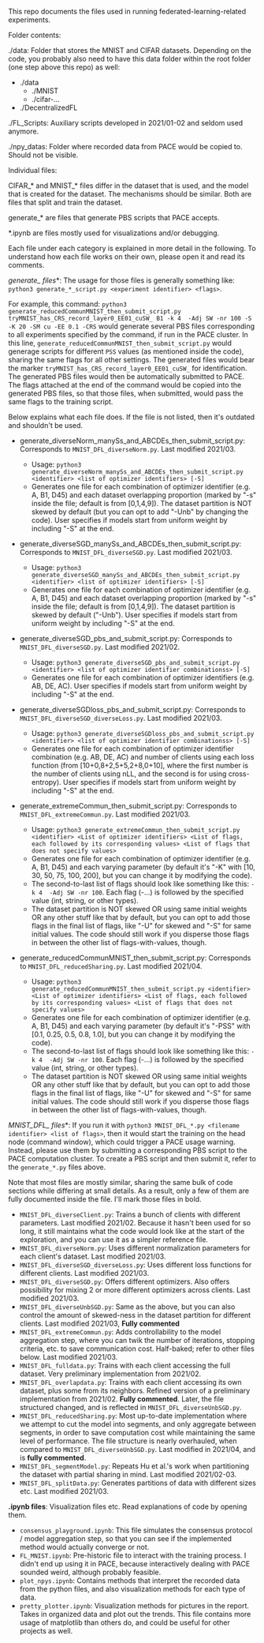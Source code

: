 This repo documents the files used in running federated-learning-related experiments.

Folder contents: 

./data: Folder that stores the MNIST and CIFAR datasets. Depending on the code, you probably also need to have this data folder within the root folder (one step above this repo) as well: 
* ./data
  * ./MNIST
  * ./cifar-...
* ./DecentralizedFL

./FL_Scripts: Auxiliary scripts developed in 2021/01-02 and seldom used anymore.

./npy_datas: Folder where recorded data from PACE would be copied to. Should not be visible.


Individual files:

CIFAR_* and MNIST_* files differ in the dataset that is used, and the model that is created for the dataset. The mechanisms should be similar. Both are files that split and train the dataset.

generate_* are files that generate PBS scripts that PACE accepts.

\*.ipynb are files mostly used for visualizations and/or debugging. 

Each file under each category is explained in more detail in the following. To understand how each file works on their own, please open it and read its comments. 

**generate_* files**: The usage for those files is generally something like: 
`python3 generate_*_script.py <experiment identifier> <flags>`.

For example, this command: `python3 generate_reducedCommunMNIST_then_submit_script.py tryMNIST_has_CRS_record_layer0_EE01_cuSW_ B1 -k 4  -Adj SW -nr 100 -S -K 20 -SM cu -EE 0.1 -CRS` would generate several PBS files corresponding to all experiments specified by the command, if run in the PACE cluster. In this line, `generate_reducedCommunMNIST_then_submit_script.py` would generage scripts for different `PSS` values (as mentioned inside the code), sharing the same flags for all other settings. The generated files would bear the marker `tryMNIST_has_CRS_record_layer0_EE01_cuSW_` for identification. The generated PBS files would then be automatically submitted to PACE. The flags attached at the end of the command would be copied into the generated PBS files, so that those files, when submitted, would pass the same flags to the training script.

Below explains what each file does. If the file is not listed, then it's outdated and shouldn't be used.
* generate_diverseNorm_manySs_and_ABCDEs_then_submit_script.py: Corresponds to `MNIST_DFL_diverseNorm.py`. Last modified 2021/03. 
  * Usage: `python3 generate_diverseNorm_manySs_and_ABCDEs_then_submit_script.py <identifier> <list of optimizer identifiers> [-S]`
  * Generates one file for each combination of optimizer identifier (e.g. A, B1, D45) and each dataset overlapping proportion (marked by "-s" inside the file; default is from [0,1,4,9]). The dataset partition is NOT skewed by default (but you can opt to add "-Unb" by changing the code). User specifies if models start from uniform weight by including "-S" at the end. 
  
* generate_diverseSGD_manySs_and_ABCDEs_then_submit_script.py: Corresponds to `MNIST_DFL_diverseSGD.py`. Last modified 2021/03.
  * Usage: `python3 generate_diverseSGD_manySs_and_ABCDEs_then_submit_script.py <identifier> <list of optimizer identifiers> [-S]`
  * Generates one file for each combination of optimizer identifier (e.g. A, B1, D45) and each dataset overlapping proportion (marked by "-s" inside the file; default is from [0,1,4,9]). The dataset partition is skewed by default ("-Unb"). User specifies if models start from uniform weight by including "-S" at the end. 
  
* generate_diverseSGD_pbs_and_submit_script.py: Corresponds to `MNIST_DFL_diverseSGD.py`. Last modified 2021/02.
  * Usage: `python3 generate_diverseSGD_pbs_and_submit_script.py <identifier> <list of optimizer identifier combinationss> [-S]`
  * Generates one file for each combination of optimizer identifiers (e.g. AB, DE, AC). User specifies if models start from uniform weight by including "-S" at the end. 
  
* generate_diverseSGDloss_pbs_and_submit_script.py: Corresponds to `MNIST_DFL_diverseSGD_diverseLoss.py`. Last modified 2021/03.
  * Usage: `python3 generate_diverseSGDloss_pbs_and_submit_script.py <identifier> <list of optimizer identifier combinationss> [-S]`
  * Generates one file for each combination of optimizer identifier combination (e.g. AB, DE, AC) and number of clients using each loss function (from [10+0,8+2,5+5,2+8,0+10], where the first number is the number of clients using nLL, and the second is for using cross-entropy). User specifies if models start from uniform weight by including "-S" at the end. 

* generate_extremeCommun_then_submit_script.py: Corresponds to `MNIST_DFL_extremeCommun.py`. Last modified 2021/03. 
  * Usage: `python3 generate_extremeCommun_then_submit_script.py <identifier> <List of optimizer identifiers> <List of flags, each followed by its corresponding values> <List of flags that does not specify values>`
  * Generates one file for each combination of optimizer identifier (e.g. A, B1, D45) and each varying parameter (by default it's "-K" with [10, 30, 50, 75, 100, 200], but you can change it by modifying the code). 
  * The second-to-last list of flags should look like something like this: `-k 4  -Adj SW -nr 100`. Each flag (-...) is followed by the specified value (int, string, or other types).
  * The dataset partition is NOT skewed OR using same initial weights OR any other stuff like that by default, but you can opt to add those flags in the final list of flags, like "-U" for skewed and "-S" for same initial values. The code should still work if you disperse those flags in between the other list of flags-with-values, though. 

* generate_reducedCommunMNIST_then_submit_script.py: Corresponds to `MNIST_DFL_reducedSharing.py`. Last modified 2021/04. 
  * Usage: `python3 generate_reducedCommunMNIST_then_submit_script.py <identifier> <List of optimizer identifiers> <List of flags, each followed by its corresponding values> <List of flags that does not specify values>`
  * Generates one file for each combination of optimizer identifier (e.g. A, B1, D45) and each varying parameter (by default it's "-PSS" with [0.1, 0.25, 0.5, 0.8, 1.0], but you can change it by modifying the code). 
  * The second-to-last list of flags should look like something like this: `-k 4  -Adj SW -nr 100`. Each flag (-...) is followed by the specified value (int, string, or other types).
  * The dataset partition is NOT skewed OR using same initial weights OR any other stuff like that by default, but you can opt to add those flags in the final list of flags, like "-U" for skewed and "-S" for same initial values. The code should still work if you disperse those flags in between the other list of flags-with-values, though. 

**MNIST_DFL_* files**: If you run it with `python3 MNIST_DFL_*.py <filename identifier> <list of flags>`, then it would start the training on the head node (command window), which could trigger a PACE usage warning. Instead, please use them by submitting a corresponding PBS script to the PACE computation cluster. To create a PBS script and then submit it, refer to the `generate_*.py` files above.

Note that most files are mostly similar, sharing the same bulk of code sections while differing at small details. As a result, only a few of them are fully documented inside the file. I'll mark those files in bold. 
* `MNIST_DFL_diverseClient.py`: Trains a bunch of clients with different parameters. Last modified 2021/02. Because it hasn't been used for so long, it still maintains what the code would look like at the start of the exploration, and you can use it as a simpler reference file.
* `MNIST_DFL_diverseNorm.py`: Uses different normalization parameters for each client's dataset. Last modified 2021/03.
* `MNIST_DFL_diverseSGD_diverseLoss.py`: Uses different loss functions for different clients. Last modified 2021/03.
* `MNIST_DFL_diverseSGD.py`: Offers different optimizers. Also offers possibility for mixing 2 or more different optimizers across clients. Last modified 2021/03. 
* `MNIST_DFL_diverseUnbSGD.py`: Same as the above, but you can also control the amount of skewed-ness in the dataset partition for different clients. Last modified 2021/03, **Fully commented**
* `MNIST_DFL_extremeCommun.py`: Adds controllability to the model aggregation step, where you can twik the number of iterations, stopping criteria, etc. to save communication cost. Half-baked; refer to other files below. Last modified 2021/03.
* `MNIST_DFL_fulldata.py`: Trains with each client accessing the full dataset. Very preliminary implementation from 2021/02. 
* `MNIST_DFL_overlapdata.py`: Trains with each client accessing its own dataset, plus some from its neighbors. Refined version of a preliminary implementation from 2021/02. **Fully commented**. Later, the file structured changed, and is reflected in `MNIST_DFL_diverseUnbSGD.py`.
* `MNIST_DFL_reducedSharing.py`: Most up-to-date implementation where we attempt to cut the model into segments, and only aggregate between segments, in order to save computation cost  while maintaining the same level of performance. The file structure is nearly overhauled, when compared to `MNIST_DFL_diverseUnbSGD.py`. Last modified in 2021/04, and is **fully commented**.
* `MNIST_DFL_segmentModel.py`: Repeats Hu et al.'s work when partitioning the dataset with partial sharing in mind. Last modified 2021/02-03.
* `MNIST_DFL_splitData.py`: Generates partitions of data with different sizes etc. Last modified 2021/03.

**.ipynb files**: Visualization files etc. Read explanations of code by opening them. 
* `consensus_playground.ipynb`: This file simulates the consensus protocol / model aggregation step, so that you can see if the implemented method would actually converge or not. 
* `FL_MNIST.ipynb`: Pre-historic file to interact with the training process. I didn't end up using it in PACE, because interactively dealing with PACE sounded weird, although probably feasible. 
* `plot_npys.ipynb`: Contains methods that interpret the recorded data from the python files, and also visualization methods for each type of data.
* `pretty_plotter.ipynb`: Visualization methods for pictures in the report. Takes in organized data and plot out the trends. This file contains more usage of matplotlib than others do, and could be useful for other projects as well.
